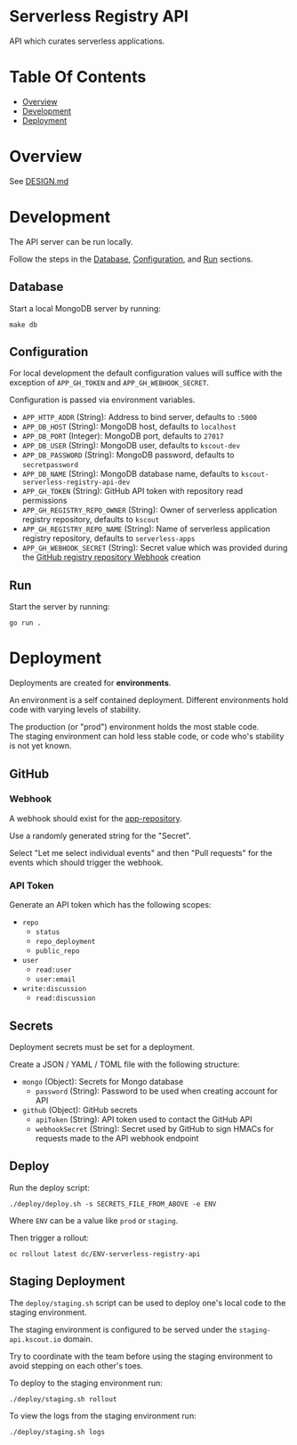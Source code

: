# Serverless Registry API
API which curates serverless applications.

# Table Of Contents
- [Overview](#overview)
- [Development](#development)
- [Deployment](#deployment)

# Overview
See [DESIGN.md](DESIGN.md)

# Development
The API server can be run locally.  

Follow the steps in the [Database](#database), [Configuration](#configuration),
and [Run](#run) sections.

## Database
Start a local MongoDB server by running:

```
make db
```

## Configuration
For local development the default configuration values will suffice with the 
exception of `APP_GH_TOKEN` and `APP_GH_WEBHOOK_SECRET`. 

Configuration is passed via environment variables.

- `APP_HTTP_ADDR` (String): Address to bind server, defaults to `:5000`
- `APP_DB_HOST` (String): MongoDB host, defaults to `localhost`
- `APP_DB_PORT` (Integer): MongoDB port, defaults to `27017`
- `APP_DB_USER` (String): MongoDB user, defaults to `kscout-dev`
- `APP_DB_PASSWORD` (String): MongoDB password, defaults to `secretpassword`
- `APP_DB_NAME` (String): MongoDB database name, defaults
  to `kscout-serverless-registry-api-dev`
- `APP_GH_TOKEN` (String): GitHub API token with repository read permissions
- `APP_GH_REGISTRY_REPO_OWNER` (String): Owner of serverless application
  registry repository, defaults to `kscout`
- `APP_GH_REGISTRY_REPO_NAME` (String): Name of serverless application
  registry repository, defaults to `serverless-apps`
- `APP_GH_WEBHOOK_SECRET` (String): Secret value which was provided during the
  [GitHub registry repository Webhook](#webhook) creation

## Run
Start the server by running:

```
go run .
```

# Deployment
Deployments are created for **environments**.  

An environment is a self contained deployment. Different environments hold code 
with varying levels of stability.  

The production (or "prod") environment holds the most stable code.  
The staging environment can hold less stable code, or code who's stability is 
not yet known.

## GitHub
### Webhook
A webhook should exist for the
[app-repository](https://github.com/kscout/app-repository/settings/hooks/new).  

Use a randomly generated string for the "Secret".  

Select "Let me select individual events" and then "Pull requests" for the events
which should trigger the webhook.

### API Token
Generate an API token which has the following scopes:

- `repo`
  - `status`
  - `repo_deployment`
  - `public_repo`
- `user`
  - `read:user`
  - `user:email`
- `write:discussion`
  - `read:discussion`

## Secrets
Deployment secrets must be set for a deployment.  

Create a JSON / YAML / TOML file with the following structure:

- `mongo` (Object): Secrets for Mongo database
  - `password` (String): Password to be used when creating account for API
- `github` (Object): GitHub secrets
  - `apiToken` (String): API token used to contact the GitHub API
  - `webhookSecret` (String): Secret used by GitHub to sign HMACs for requests
	made to the API webhook endpoint
  
## Deploy
Run the deploy script:

```
./deploy/deploy.sh -s SECRETS_FILE_FROM_ABOVE -e ENV
```

Where `ENV` can be a value like `prod` or `staging`.

Then trigger a rollout:

```
oc rollout latest dc/ENV-serverless-registry-api
```

## Staging Deployment
The `deploy/staging.sh` script can be used to deploy one's local code to the 
staging environment.  

The staging environment is configured to be served under the 
`staging-api.kscout.io` domain.  

Try to coordinate with the team before using the staging environment to avoid 
stepping on each other's toes.

To deploy to the staging environment run:

```
./deploy/staging.sh rollout
```

To view the logs from the staging environment run:

```
./deploy/staging.sh logs
```
